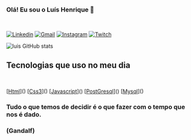 ### Olá! Eu sou o Luís Henrique 🤙
<br>

[![Linkedin](https://img.shields.io/badge/LinkedIn-0077B5?style=for-the-badge&logo=linkedin&logoColor=white)](https://www.linkedin.com/in/luís-henrique-a1426a20a/)
[![Gmail](https://img.shields.io/badge/Gmail-D14836?style=for-the-badge&logo=gmail&logoColor=white)](luis.silva@alu.ufc.br)
[![Instagram](https://img.shields.io/badge/Instagram-E4405F?style=for-the-badge&logo=instagram&logoColor=white)](https://www.instagram.com/luis_enrik_21/)
[![Twitch](https://img.shields.io/badge/Twitch-9146FF?style=for-the-badge&logo=twitch&logoColor=white)](https://www.twitch.tv/dfb_lhs/)
<br>

![luis GitHub stats](https://github-readme-stats.vercel.app/api?username=luisdasilvahenrique&show_icons=true&theme=dracula)

## Tecnologias que uso no meu dia
<br>

[[Html](https://img.shields.io/badge/HTML5-E34F26?style=for-the-badge&logo=html5&logoColor=white)]()
[[Css3](https://img.shields.io/badge/CSS3-1572B6?style=for-the-badge&logo=css3&logoColor=white)]()
[[Javascript](https://img.shields.io/badge/JavaScript-F7DF1E?style=for-the-badge&logo=javascript&logoColor=black)]()
[[PostGresql](https://img.shields.io/badge/PostgreSQL-316192?style=for-the-badge&logo=postgresql&logoColor=white)]()
[[Mysql](https://img.shields.io/badge/MySQL-00000F?style=for-the-badge&logo=mysql&logoColor=red)]()

### Tudo o que temos de decidir é o que fazer com o tempo que nos é dado.
### (Gandalf)





